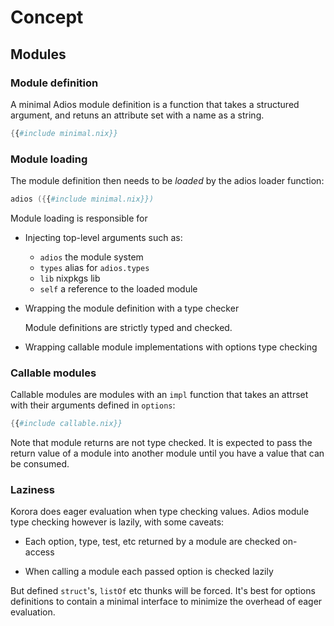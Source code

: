 # Concept

## Modules

### Module definition

A minimal Adios module definition is a function that takes a structured argument, and retuns an attribute set with a name as a string.
``` nix
{{#include minimal.nix}}
```

### Module loading

The module definition then needs to be _loaded_ by the adios loader function:
``` nix
adios ({{#include minimal.nix}})
```

Module loading is responsible for

- Injecting top-level arguments such as:
  - `adios` the module system
  - `types` alias for `adios.types`
  - `lib` nixpkgs lib
  - `self` a reference to the loaded module

- Wrapping the module definition with a type checker

  Module definitions are strictly typed and checked.

- Wrapping callable module implementations with options type checking

### Callable modules

Callable modules are modules with an `impl` function that takes an attrset with their arguments defined in `options`:
``` nix
{{#include callable.nix}}
```

Note that module returns are not type checked.
It is expected to pass the return value of a module into another module until you have a value that can be consumed.

### Laziness

Korora does eager evaluation when type checking values.
Adios module type checking however is lazily, with some caveats:

- Each option, type, test, etc returned by a module are checked on-access

- When calling a module each passed option is checked lazily

But defined `struct`'s, `listOf` etc thunks will be forced.
It's best for options definitions to contain a minimal interface to minimize the overhead of eager evaluation.
